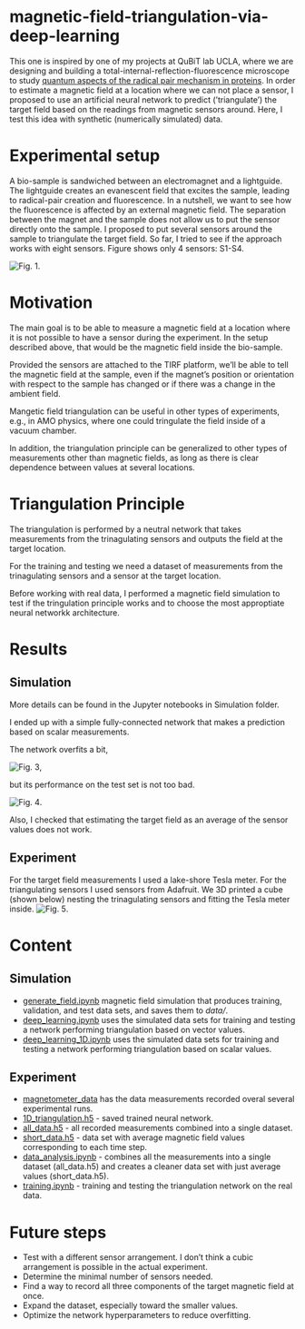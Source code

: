 # magnetic-field-triangulation-via-deep-learning
This one is inspired by one of my projects at QuBiT lab UCLA, where we are designing and building a total-internal-reflection-fluorescence microscope to study [quantum aspects of the radical pair mechanism in proteins](https://github.com/tretyakovmipt/RPM-toy-simulation).  In order to estimate a magnetic field at a location where we can not place a sensor, I proposed to use an artificial neural network to predict (’triangulate’) the target field based on the readings from magnetic sensors around. Here, I test this idea with synthetic (numerically simulated) data.


# Experimental setup

A bio-sample is sandwiched between an electromagnet and a lightguide. The lightguide creates an evanescent field that excites the sample, leading to radical-pair creation and fluorescence. In a nutshell, we want to see how the fluorescence is affected by an external magnetic field. The separation between the magnet and the sample does not allow us to put the sensor directly onto the sample. I proposed to put several sensors around the sample to triangulate the target field. So far, I tried to see if the approach works with eight sensors. Figure shows only 4 sensors: S1-S4. 

![Fig. 1](TIRF_setup.png).

# Motivation

The main goal is to be able to measure a magnetic field at a location where it is not possible to have a sensor during the experiment. In the setup described above, that would be the magnetic field inside the bio-sample. 

Provided the sensors are attached to the TIRF platform, we’ll be able to tell the magnetic field at the sample, even if the magnet’s position or orientation with respect to the sample has changed or if there was a change in the ambient field. 

Mangetic field triangulation can be useful in other types of experiments, e.g., in AMO physics, where one could tringulate the field inside of a vacuum chamber.

In addition, the triangulation principle can be generalized to other types of measurements other than magnetic fields, as long as there is clear dependence between values at several locations.

# Triangulation Principle

The triangulation is performed by a neutral network that takes measurements from the trinagulating sensors and outputs the field at the target location.

For the training and testing we need a dataset of measurements from the trinagulating sensors and a sensor at the target location.

Before working with real data, I performed a magnetic field simulation to test if the tringulation principle works and to choose the most approptiate neural networkk architecture.


# Results
## Simulation
More details can be found in the Jupyter notebooks in Simulation folder.

I ended up with a simple fully-connected network that makes a prediction based on scalar measurements.

The network overfits a bit, 

![Fig. 3](cnn-training.png),

but its performance on the test set is not too bad.

![Fig. 4](cnn-test.png).

Also, I checked that estimating the target field as an average of the sensor values does not work.

## Experiment
For the target field measurements I used a lake-shore Tesla meter. For the triangulating sensors I used sensors from Adafruit. We 3D printed a cube (shown below) nesting the trinagulating sensors and fitting the Tesla meter inside. 
![Fig. 5](sensor_cube.jpg).


# Content
## Simulation
* [generate_field.ipynb](https://github.com/tretyakovmipt/magnetic-field-triangulation-via-deep-learning/blob/main/simulation/generate_field.ipynb) magnetic field simulation that produces training, validation, and test data sets, and saves them to *data/*.
* [deep_learning.ipynb](https://github.com/tretyakovmipt/magnetic-field-triangulation-via-deep-learning/blob/main/simulation/deep_learning.ipynb) uses the simulated data sets for training and testing a network performing triangulation based on vector values.
* [deep_learning_1D.ipynb](https://github.com/tretyakovmipt/magnetic-field-triangulation-via-deep-learning/blob/main/simulation/deep_learning_1D.ipynb) uses the simulated data sets for training and testing a network performing triangulation based on scalar values.

## Experiment
* [magnetometer_data](https://github.com/tretyakovmipt/magnetic-field-triangulation-via-deep-learning/tree/main/experiment/experimental_data/magnitometer_data) has the data measurements recorded overal several experimental runs.
* [1D_triangulation.h5](https://github.com/tretyakovmipt/magnetic-field-triangulation-via-deep-learning/blob/main/experiment/1D_triangulation.h5) - saved trained neural network.
* [all_data.h5](https://github.com/tretyakovmipt/magnetic-field-triangulation-via-deep-learning/blob/main/experiment/all_data.h5) - all recorded measurements combined into a single dataset.
* [short_data.h5](https://github.com/tretyakovmipt/magnetic-field-triangulation-via-deep-learning/blob/main/experiment/short_data.h5) - data set with average magnetic field values corresponding to each time step.
* [data_analysis.ipynb](https://github.com/tretyakovmipt/magnetic-field-triangulation-via-deep-learning/blob/main/experiment/data_analysis.ipynb) - combines all the measurements into a single dataset (all_data.h5) and creates a cleaner data set with just average values (short_data.h5).
* [training.ipynb](https://github.com/tretyakovmipt/magnetic-field-triangulation-via-deep-learning/blob/main/experiment/training.ipynb) - training and testing the triangulation network on the real data.

# Future steps
- Test with a different sensor arrangement. I don’t think a cubic arrangement is possible in the actual experiment.
- Determine the minimal number of sensors needed.
- Find a way to record all three components of the target magnetic field at once.
- Expand the dataset, especially toward the smaller values.
- Optimize the network hyperparameters to reduce overfitting.


